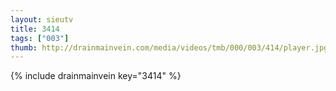 ```yaml
--- 
layout: sieutv
title: 3414
tags: ["003"]
thumb: http://drainmainvein.com/media/videos/tmb/000/003/414/player.jpg
---
```

{% include drainmainvein key="3414" %} 
